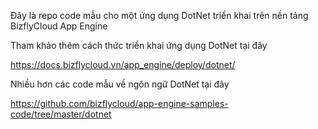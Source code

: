Đây là repo code mẫu cho một ứng dụng DotNet triển khai trên nền tảng BizflyCloud App Engine

Tham khảo thêm cách thức triển khai ứng dụng DotNet tại đây

https://docs.bizflycloud.vn/app_engine/deploy/dotnet/

Nhiều hơn các code mẫu về ngôn ngữ DotNet tại đây

https://github.com/bizflycloud/app-engine-samples-code/tree/master/dotnet